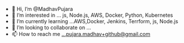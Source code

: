 - 👋 Hi, I’m @MadhavPujara
- 👀 I’m interested in ... js, Node.js, AWS, Docker, Python, Kubernetes
- 🌱 I’m currently learning ...AWS,Docker, Jenkins, Terrform, js, Node.js
- 💞️ I’m looking to collaborate on ...
- 📫 How to reach me ...pujara.madhav+github@gmail.com

<!---
MadhavPujara/MadhavPujara is a ✨ special ✨ repository because its `README.md` (this file) appears on your GitHub profile.
You can click the Preview link to take a look at your changes.
--->
